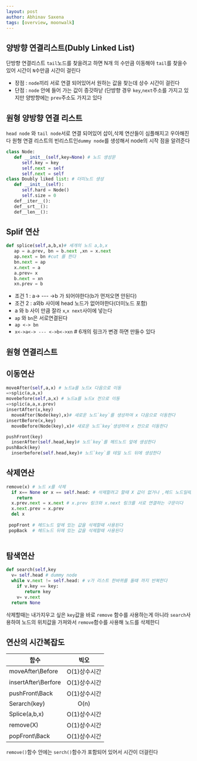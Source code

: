```yaml
---
layout: post
author: Abhinav Saxena
tags: [overview, moonwalk]
---
```


## 양방향 연결리스트(Dubly Linked List)
단방향 연결리스트 `tail`노드를 찾을려고 하면 N개 의 수만큼 이동해야 `tail`를 찾을수 있어 시간이 `N`수만큼 
시간이 걸린다 
- 장점 : `node`끼리 서로 연결 되어있어서 원하는 값을 찾는데 상수 시간이 걸린다
- 단점 : `node` 안에 들어 가는 값이 증갓하낟 (단뱡향 경우 `key`,`next`주소를 가지고 있지만 양방향에는 `prev`주소도 
가지고 있다

## 원형 양방향 연결 리스트 
`head node` 와 `tail node`서로 연결 되어있어 삽이,삭제 연산들이 심플해지고 우아해진다 
원형 연결 리스트의 빈리스트인`dummy node`를 생성해서 node의 시작 점을 알려준다 


```py
class Node:
   def __init__(self,key=None) # 노드 생성문 
      self.key = key
      self.next = self
      self.next = self
class Doubly liked list: # 더미노드 생성 
   def __init__(self):
      self.hard = Node()
      self.size = 0
   def__iter__():
   def__srt__():
   def__len__():
 ```
 
 ## Splif 연산
 ```py
 def splice(self,a,b,x)# 세개의 노드 a,b,x
    ap = a.prev, bn = b.next ,xn = x.next
    ap.next = bn #cut 를 한다
    bn.next = ap 
    x.next = a
    a.prev= x
    b.next = xn
    xn.prev = b
```
- 조건 1 : a-> --- ->b 가 되어야한다(b가 먼저오면 안된다)
- 조건 2 : a와b 사이에 head 노드가 없어야한다(더미노드 포함)
- a 와 b 사이 만큼 잘라 `x`,`x next`사이에 넣는다
- `ap` 와 `bn`은 서로연결된다
- `ap <-> bn`
- `x<->a<-> --- <->b<->xn` # 6개의 링크가 변경 하면 만들수 있다
    
    
## 원형 연결리스트 

## 이동연산
```py
moveAfter(self,a,x) # 노드a를 노드x 다음으로 이동
=>splic(a,a,x)
movebefore(self,a,x) # 노드a를 노드x 전으로 이동
=>splic(a,a,x.prev)
insertAfter(x,key)
  moveAfter(Node(key),x)# 새로운 노드`key`를 생성하여 x 다음으로 이동한다
insertBefore(x,key)
  moveBefore(Node(key),x)# 새로운 노드`key`생성하여 x 전으로 이동한다

pushFront(key)
  inserAfter(self.head,key)# 노드`key`를 헤드노드 앞에 생성한다
pushBack(key)
  inserbefore(self.head,key)# 노드`key`를 테일 노드 뒤에 생성한다
```
## 삭제연산
```py
remove(x) # 노드 x를 삭제
  if x== None or x == self.head: # 삭제할려고 할때 X 값이 없거나 ,헤드 노드일때에는 return 한다
    return
  x.prev.next = x.next # x.prev 링크와 x.next 링크를 서로 연결하는 구문이다
  x.next.prev = x.prev
  del x
  
 popFront # 헤드노드 앞에 있는 값을 삭제할때 사용된다
 popBack  # 헤드노드 뒤에 있는 값을 삭제할때 사용된다
  
```
## 탐색연산 
```py
def search(self,key
  v= self.head # dummy node
  while v.next != self.head: # v가 리스트 한바퀴를 돌떄 까지 반복한다
    if v.key == key:
       return key
    v= v.next
  return None
```
삭제할때는 내가지우고 싶은 `key`값을 바로 `remove` 함수를 사용하는게 아니라
`search`사용하여 노드의 위치값을 가져와서 `remove`함수를 사용해 노드를 삭제한디

## 연산의 시간복잡도
| 함수          | 빅오           |
| ------------- |:-------------:|
| moveAfter\Before     | O(1)상수시간 |
| insertAfter\Berfore      | O(1)상수시간      |
| pushFront\Back |   O(1)상수시간    |
|Serarch(key)|O(n)|
|Splice(a,b,x)|O(1)상수시간|
|remove(X)|O(1)상수시간|
|popFront\Back|O(1)상수시간|

`remove()`함수 안에는 `serch()`함수가 포함되어 있어서 시간이 더걸린다



  
  
